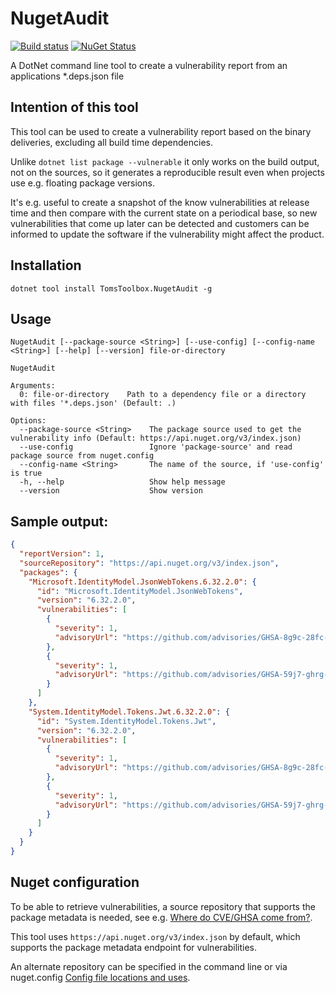 # NugetAudit
[![Build status](https://ci.appveyor.com/api/projects/status/k6rw51lvxdeicwq9/branch/main?svg=true)](https://ci.appveyor.com/project/tom-englert/nugetaudit/branch/main)
[![NuGet Status](https://img.shields.io/nuget/v/TomsToolbox.NugetAudit.svg)](https://www.nuget.org/packages/TomsToolbox.NugetAudit/)

A DotNet command line tool to create a vulnerability report from an applications *.deps.json file

## Intention of this tool
This tool can be used to create a vulnerability report based on the binary deliveries, excluding all build time dependencies.

Unlike `dotnet list package --vulnerable` it only works on the build output, not on the sources, 
so it generates a reproducible result even when projects use e.g. floating package versions.

It's e.g. useful to create a snapshot of the know vulnerabilities at release time and then compare with the current state on a periodical base,
so new vulnerabilities that come up later can be detected and customers can be informed 
to update the software if the vulnerability might affect the product.

## Installation
`dotnet tool install TomsToolbox.NugetAudit -g`

## Usage
```
NugetAudit [--package-source <String>] [--use-config] [--config-name <String>] [--help] [--version] file-or-directory

NugetAudit

Arguments:
  0: file-or-directory    Path to a dependency file or a directory with files '*.deps.json' (Default: .)

Options:
  --package-source <String>    The package source used to get the vulnerability info (Default: https://api.nuget.org/v3/index.json)
  --use-config                 Ignore 'package-source' and read package source from nuget.config
  --config-name <String>       The name of the source, if 'use-config' is true
  -h, --help                   Show help message
  --version                    Show version
```

## Sample output:
```json
{
  "reportVersion": 1,
  "sourceRepository": "https://api.nuget.org/v3/index.json",
  "packages": {
    "Microsoft.IdentityModel.JsonWebTokens.6.32.2.0": {
      "id": "Microsoft.IdentityModel.JsonWebTokens",
      "version": "6.32.2.0",
      "vulnerabilities": [
        {
          "severity": 1,
          "advisoryUrl": "https://github.com/advisories/GHSA-8g9c-28fc-mcx2"
        },
        {
          "severity": 1,
          "advisoryUrl": "https://github.com/advisories/GHSA-59j7-ghrg-fj52"
        }
      ]
    },
    "System.IdentityModel.Tokens.Jwt.6.32.2.0": {
      "id": "System.IdentityModel.Tokens.Jwt",
      "version": "6.32.2.0",
      "vulnerabilities": [
        {
          "severity": 1,
          "advisoryUrl": "https://github.com/advisories/GHSA-8g9c-28fc-mcx2"
        },
        {
          "severity": 1,
          "advisoryUrl": "https://github.com/advisories/GHSA-59j7-ghrg-fj52"
        }
      ]
    }
  }
}
```

## Nuget configuration

To be able to retrieve vulnerabilities, a source repository that supports the package metadata is needed, see e.g. [Where do CVE/GHSA come from?](https://devblogs.microsoft.com/nuget/how-to-scan-nuget-packages-for-security-vulnerabilities/).

This tool uses `https://api.nuget.org/v3/index.json` by default, which supports the package metadata endpoint for vulnerabilities.

An alternate repository can be specified in the command line or via nuget.config [Config file locations and uses](https://learn.microsoft.com/en-us/nuget/consume-packages/configuring-nuget-behavior#config-file-locations-and-uses).

